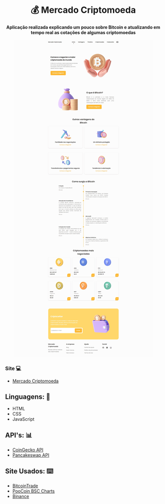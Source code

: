 <h1 align="center">💰 Mercado Criptomoeda</h1>
<p align="center">
  <strong>Aplicação realizada explicando um pouco sobre Bitcoin e atualizando em tempo real as cotações de algumas criptomoedas</strong>
</p>

<p align="center">
  <img src="img/README/theme-light.jpeg" alt="">
</p>

### Site 💻

- [Mercado Criptomoeda](mercado-criptomoeda.netlify.app)

## Linguagens: 🚀
- HTML
- CSS
- JavaScript

## API's: 📊

- [CoinGecko API](https://www.coingecko.com/api/documentations/v3)
- [Pancakeswap API](https://api.pancakeswap.info/api/v2/tokens)


## Site Usados: ⌨️

- [BitcoinTrade](https://blog.bitcointrade.com.br/o-que-e-bitcoin/)
- [PooCoin BSC Charts](https://poocoin.app/)
- [Binance](https://www.binance.com/pt-BR)
